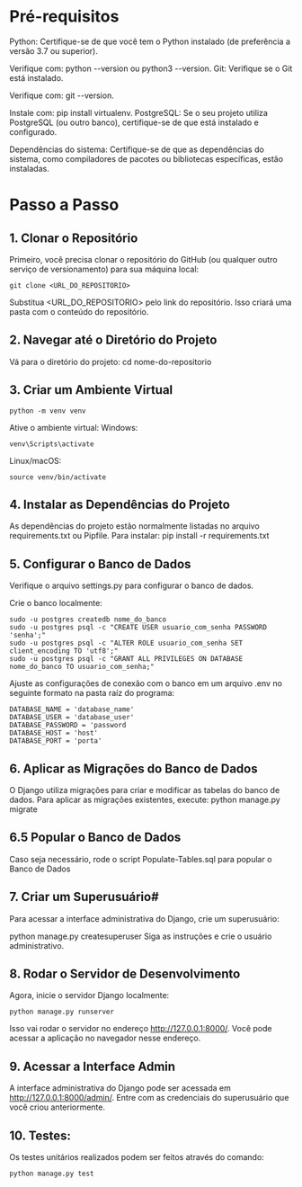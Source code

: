 # Pré-requisitos
Python: Certifique-se de que você tem o Python instalado (de preferência a versão 3.7 ou superior).

Verifique com: python --version ou python3 --version.
Git: Verifique se o Git está instalado.

Verifique com: git --version.

Instale com: pip install virtualenv.
PostgreSQL: Se o seu projeto utiliza PostgreSQL (ou outro banco), certifique-se de que está instalado e configurado.

Dependências do sistema: Certifique-se de que as dependências do sistema, como compiladores de pacotes ou bibliotecas específicas, estão instaladas.

# Passo a Passo
## 1. Clonar o Repositório
Primeiro, você precisa clonar o repositório do GitHub (ou qualquer outro serviço de versionamento) para sua máquina local:

```
git clone <URL_DO_REPOSITORIO>
```
Substitua <URL_DO_REPOSITORIO> pelo link do repositório. Isso criará uma pasta com o conteúdo do repositório.

## 2. Navegar até o Diretório do Projeto
Vá para o diretório do projeto:
cd nome-do-repositorio

## 3. Criar um Ambiente Virtual
```
python -m venv venv
```
Ative o ambiente virtual:
Windows:
```
venv\Scripts\activate
```
Linux/macOS:
```
source venv/bin/activate
```

## 4. Instalar as Dependências do Projeto
As dependências do projeto estão normalmente listadas no arquivo requirements.txt ou Pipfile. Para instalar:
pip install -r requirements.txt

## 5. Configurar o Banco de Dados
Verifique o arquivo settings.py para configurar o banco de dados.

Crie o banco localmente:
```
sudo -u postgres createdb nome_do_banco
sudo -u postgres psql -c "CREATE USER usuario_com_senha PASSWORD 'senha';"
sudo -u postgres psql -c "ALTER ROLE usuario_com_senha SET client_encoding TO 'utf8';"
sudo -u postgres psql -c "GRANT ALL PRIVILEGES ON DATABASE nome_do_banco TO usuario_com_senha;"
```

Ajuste as configurações de conexão com o banco em um arquivo .env no seguinte formato na pasta raíz do programa:
```
DATABASE_NAME = 'database_name'
DATABASE_USER = 'database_user'
DATABASE_PASSWORD = 'password
DATABASE_HOST = 'host'
DATABASE_PORT = 'porta'
```

## 6. Aplicar as Migrações do Banco de Dados
O Django utiliza migrações para criar e modificar as tabelas do banco de dados. Para aplicar as migrações existentes, execute:
python manage.py migrate

## 6.5 Popular o Banco de Dados
Caso seja necessário, rode o script Populate-Tables.sql para popular o Banco de Dados

## 7. Criar um Superusuário#
Para acessar a interface administrativa do Django, crie um superusuário:

python manage.py createsuperuser
Siga as instruções e crie o usuário administrativo.

## 8. Rodar o Servidor de Desenvolvimento
Agora, inicie o servidor Django localmente:
```
python manage.py runserver
```
Isso vai rodar o servidor no endereço http://127.0.0.1:8000/. Você pode acessar a aplicação no navegador nesse endereço.

## 9. Acessar a Interface Admin
A interface administrativa do Django pode ser acessada em http://127.0.0.1:8000/admin/. Entre com as credenciais do superusuário que você criou anteriormente.

## 10. Testes:
Os testes unitários realizados podem ser feitos através do comando:
```
python manage.py test
```
